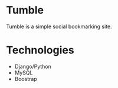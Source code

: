 # Tumble
Tumble is a simple social bookmarking site.

# Technologies
 - Django/Python
 - MySQL
 - Boostrap
